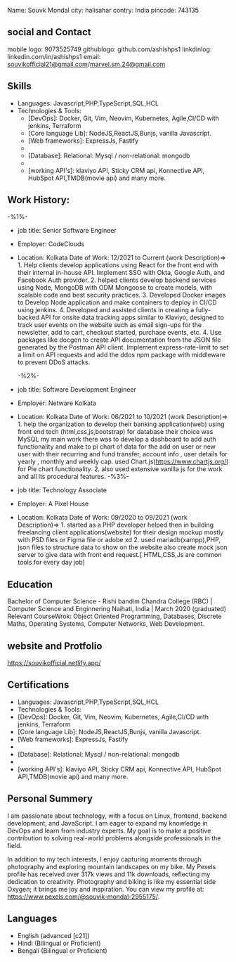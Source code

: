 Name: Souvk Mondal
city: halisahar
contry: India
pincode: 743135

## social and Contact

mobile logo: 9073525749
githublogo: github.com/ashishps1
linkdinlog: linkedin.com/in/ashishps1
email: souvikofficial21@gmail.com/marvel.sm.24@gmail.com

## Skills

- Languages: Javascript,PHP,TypeScript,SQL,HCL
- Technologies & Tools:
  - [DevOps]: Docker, Git, Vim, Neovim, Kubernetes, Agile,CI/CD with jenkins, Terraform
  - [Core language Lib]: NodeJS,ReactJS,Bunjs, vanilla Javascript.
  - [Web frameworks]: ExpressJs, Fastify
  - [Baas]: Appwrite,firebase.
  - [Database]: Relational: Mysql / non-relational: mongodb
  - [ODM's]: mongoose.
  - [working API's]: klaviyo API, Sticky CRM api, Konnective API, HubSpot API,TMDB(movie api) and many more.

## Work History:

-%1%-

- job title: Senior Software Engineer
- Employer: CodeClouds
- Location: Kolkata
  Date of Work: 12/2021 to Current
  (work Description)=> 1. Help clients develop applications using React for the front end with their internal in-house API. Implement SSO with Okta, Google Auth, and Facebook Auth provider. 2. helped clients develop backend services using Node, MongoDB with ODM Mongoose to create models, with scalable code and best security practices. 3. Developed Docker images to Develop Node application and make containers to deploy in CI/CD using jenkins. 4. Developed and assisted clients in creating a fully-backed API for onsite data tracking apps similar to Klaviyo, designed to track user events on the website such as email sign-ups for the newsletter, add to cart, checkout started, purchase events, etc. 4. Use packages like docgen to create API documentation from the JSON file generated by the Postman API client. Implement express-rate-limit to set a limit on API requests and add the ddos npm package with middleware to prevent DDoS attacks.

  -%2%-

- job title: Software Development Engineer
- Employer: Netware Kolkata
- Location: Kolkata
  Date of Work: 06/2021 to 10/2021
  (work Description)=> 1. help the organization to develop their banking application(web) using front end tech (html,css,js,bootstrap) for database their choice was MySQL my main work there was to develop a dashboard to add auth functionality and make to pi chart of data for the add on user or new user with their recurring and fund transfer, account info , user details for yearly , monthly and weekly cap. used Chart.js(https://www.chartjs.org/) for Pie chart functionality. 2. also used extensive vanilla js for the work and all its procedural features.
  -%3%-
- job title: Technology Associate
- Employer: A Pixel House
- Location: Kolkata
  Date of Work: 09/2020 to 09/2021
  (work Description)=> 1. started as a PHP developer helped then in building freelancing client applications(website) for their design mockup mostly with PSD files or Figma file or adobe xd 2. used mariadb(xampp),PHP, json files to structure data to show on the website also create mock json server to give data with front end request.[ HTML,CSS,Js are common tools for every day job]

## Education

Bachelor of Computer Science - Rishi bandim Chandra College (RBC) | Computer Science and Enginnering
Naihati, India | March 2020 (graduated)
Relevant CourseWrok: Object Oriented Programming, Databases, Discrete Maths, Operating Systems, Computer Networks, Web Development.

## website and Protfolio

https://souvikofficial.netlify.app/

## Certifications

- Languages: Javascript,PHP,TypeScript,SQL,HCL
- Technologies & Tools:
- [DevOps]: Docker, Git, Vim, Neovim, Kubernetes, Agile,CI/CD with jenkins, Terraform
- [Core language Lib]: NodeJS,ReactJS,Bunjs, vanilla Javascript.
- [Web frameworks]: ExpressJs, Fastify
- [Baas]: Appwrite,firebase.
- [Database]: Relational: Mysql / non-relational: mongodb
- [ODM's]: mongoose.
- [working API's]: klaviyo API, Sticky CRM api, Konnective API, HubSpot API,TMDB(movie api) and many more.

## Personal Summery

I am passionate about technology, with a focus on Linux, frontend, backend development, and JavaScript. I am eager to expand my knowledge in DevOps and learn from industry experts. My goal is to make a positive contribution to solving real-world problems alongside professionals in the field.

In addition to my tech interests, I enjoy capturing moments through photography and exploring mountain landscapes on my bike. My Pexels profile has received over 317k views and 11k downloads, reflecting my dedication to creativity. Photography and biking is like my essential side Oxygen; it brings me joy and inspiration. You can view my profile at: https://www.pexels.com/@souvik-mondal-2955175/.

## Languages

- English (advanced [c21])
- Hindi (Bilingual or Proficient)
- Bengali (Bilingual or Proficient)
